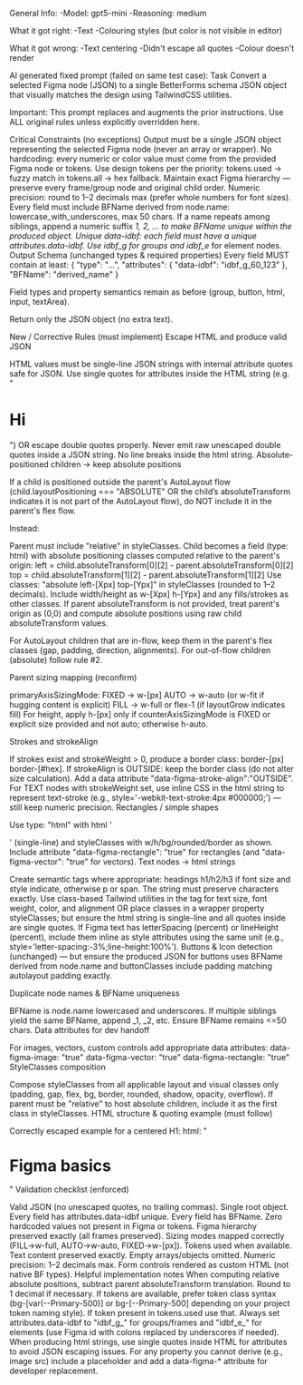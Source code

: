 General Info:
-Model: gpt5-mini
-Reasoning: medium

What it got right:
-Text
-Colouring styles (but color is not visible in editor)

What it got wrong:
-Text centering
-Didn't escape all quotes
-Colour doesn't render

AI generated fixed prompt (failed on same test case):
Task
Convert a selected Figma node (JSON) to a single BetterForms schema JSON object that visually matches the design using TailwindCSS utilities.

Important: This prompt replaces and augments the prior instructions. Use ALL original rules unless explicitly overridden here.

Critical Constraints (no exceptions)
Output must be a single JSON object representing the selected Figma node (never an array or wrapper).
No hardcoding: every numeric or color value must come from the provided Figma node or tokens.
Use design tokens per the priority: tokens.used → fuzzy match in tokens.all → hex fallback.
Maintain exact Figma hierarchy — preserve every frame/group node and original child order.
Numeric precision: round to 1–2 decimals max (prefer whole numbers for font sizes).
Every field must include BFName derived from node.name: lowercase_with_underscores, max 50 chars. If a name repeats among siblings, append a numeric suffix _1, _2, ... to make BFName unique within the produced object.
Unique data-idbf: each field must have a unique attributes.data-idbf. Use idbf_g_<id> for groups and idbf_e_<id> for element nodes.
Output Schema (unchanged types & required properties)
Every field MUST contain at least:
{
"type": "...",
"attributes": { "data-idbf": "idbf_g_60_123" },
"BFName": "derived_name"
}

Field types and property semantics remain as before (group, button, html, input, textArea).

Return only the JSON object (no extra text).

New / Corrective Rules (must implement)
Escape HTML and produce valid JSON

HTML values must be single-line JSON strings with internal attribute quotes safe for JSON.
Use single quotes for attributes inside the HTML string (e.g. "<h1 class='text-[24px]'>Hi</h1>") OR escape double quotes properly. Never emit raw unescaped double quotes inside a JSON string.
No line breaks inside the html string.
Absolute-positioned children → keep absolute positions

If a child is positioned outside the parent's AutoLayout flow (child.layoutPositioning === "ABSOLUTE" OR the child’s absoluteTransform indicates it is not part of the AutoLayout flow), do NOT include it in the parent's flex flow.

Instead:

Parent must include "relative" in styleClasses.
Child becomes a field (type: html) with absolute positioning classes computed relative to the parent's origin: left = child.absoluteTransform[0][2] - parent.absoluteTransform[0][2] top = child.absoluteTransform[1][2] - parent.absoluteTransform[1][2]
Use classes: "absolute left-[Xpx] top-[Ypx]" in styleClasses (rounded to 1–2 decimals).
Include width/height as w-[Xpx] h-[Ypx] and any fills/strokes as other classes.
If parent absoluteTransform is not provided, treat parent's origin as (0,0) and compute absolute positions using raw child absoluteTransform values.

For AutoLayout children that are in-flow, keep them in the parent's flex classes (gap, padding, direction, alignments). For out-of-flow children (absolute) follow rule #2.

Parent sizing mapping (reconfirm)

primaryAxisSizingMode: FIXED → w-[<size>px]
AUTO → w-auto (or w-fit if hugging content is explicit)
FILL → w-full or flex-1 (if layoutGrow indicates fill)
For height, apply h-[px] only if counterAxisSizingMode is FIXED or explicit size provided and not auto; otherwise h-auto.

Strokes and strokeAlign

If strokes exist and strokeWeight > 0, produce a border class: border-[<strokeWeight>px] border-[#hex].
If strokeAlign is OUTSIDE: keep the border class (do not alter size calculation). Add a data attribute "data-figma-stroke-align":"OUTSIDE".
For TEXT nodes with strokeWeight set, use inline CSS in the html string to represent text-stroke (e.g., style='-webkit-text-stroke:4px #000000;') — still keep numeric precision.
Rectangles / simple shapes

Use type: "html" with html '<div></div>' (single-line) and styleClasses with w/h/bg/rounded/border as shown.
Include attribute "data-figma-rectangle": "true" for rectangles (and "data-figma-vector": "true" for vectors).
Text nodes → html strings

Create semantic tags where appropriate: headings h1/h2/h3 if font size and style indicate, otherwise p or span.
The string must preserve characters exactly.
Use class-based Tailwind utilities in the tag for text size, font weight, color, and alignment OR place classes in a wrapper property styleClasses; but ensure the html string is single-line and all quotes inside are single quotes.
If Figma text has letterSpacing (percent) or lineHeight (percent), include them inline as style attributes using the same unit (e.g., style='letter-spacing:-3%;line-height:100%').
Buttons & Icon detection (unchanged) — but ensure the produced JSON for buttons uses BFName derived from node.name and buttonClasses include padding matching autolayout padding exactly.

Duplicate node names & BFName uniqueness

BFName is node.name lowercased and underscores. If multiple siblings yield the same BFName, append _1, _2, etc. Ensure BFName remains <=50 chars.
Data attributes for dev handoff

For images, vectors, custom controls add appropriate data attributes:
data-figma-image: "true"
data-figma-vector: "true"
data-figma-rectangle: "true"
StyleClasses composition

Compose styleClasses from all applicable layout and visual classes only (padding, gap, flex, bg, border, rounded, shadow, opacity, overflow).
If parent must be "relative" to host absolute children, include it as the first class in styleClasses.
HTML structure & quoting example (must follow)

Correctly escaped example for a centered H1: html: "<h1 class='text-[132px] font-bold text-[#000000] text-center' style='letter-spacing:-3%;line-height:100%'>Figma basics</h1>"
Validation checklist (enforced)

Valid JSON (no unescaped quotes, no trailing commas).
Single root object.
Every field has attributes.data-idbf unique.
Every field has BFName.
Zero hardcoded values not present in Figma or tokens.
Figma hierarchy preserved exactly (all frames preserved).
Sizing modes mapped correctly (FILL→w-full, AUTO→w-auto, FIXED→w-[px]).
Tokens used when available.
Text content preserved exactly.
Empty arrays/objects omitted.
Numeric precision: 1–2 decimals max.
Form controls rendered as custom HTML (not native BF types).
Helpful implementation notes
When computing relative absolute positions, subtract parent absoluteTransform translation. Round to 1 decimal if necessary.
If tokens are available, prefer token class syntax (bg-[var(--Primary-500)] or bg-[--Primary-500] depending on your project token naming style). If token present in tokens.used use that.
Always set attributes.data-idbf to "idbf_g_<id>" for groups/frames and "idbf_e_<id>" for elements (use Figma id with colons replaced by underscores if needed).
When producing html strings, use single quotes inside HTML for attributes to avoid JSON escaping issues.
For any property you cannot derive (e.g., image src) include a placeholder and add a data-figma-* attribute for developer replacement.
